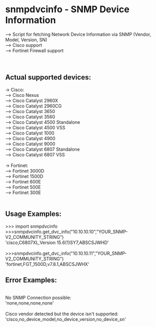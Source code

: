 # snmpdvcinfo - SNMP Device Information
--> Script for fetching Network Device Information via SNMP (Vendor, Model, Version, SN)  <br />
--> Cisco support <br />
--> Fortinet Firewall support <br />
<br />
<br />
## Actual supported devices:
-> Cisco: <br />
--> Cisco Nexus <br />
--> Cisco Catalyst 2960X <br />
--> Cisco Catalyst 2960CG <br />
--> Cisco Catalyst 3650 <br />
--> Cisco Catalyst 3560 <br />
--> Cisco Catalyst 4500 Standalone<br />
--> Cisco Catalyst 4500 VSS<br />
--> Cisco Catalyst 1000 <br />
--> Cisco Catalyst 4900 <br />
--> Cisco Catalyst 9000 <br />
--> Cisco Catalyst 6807 Standalone <br />
--> Cisco Catalyst 6807 VSS <br />
<br />
-> Fortinet: <br />
--> Fortinet 3000D<br />
--> Fortinet 1500D<br />
--> Fortinet 600E<br />
--> Fortinet 500E<br />
--> Fortinet 300E<br />
<br />
## Usage Examples:
\>>> import snmpdvcinfo <br />
\>>>snmpdvcinfo.get_dvc_info("10.10.10.10","YOUR_SNMP-V2_COMMUNITY_STRING")  <br />
'cisco,C6807XL,Version 15.6(1)SY7,ABSCSJWHD' <br />
<br />
\>>>snmpdvcinfo.get_dvc_info("10.10.10.11","YOUR_SNMP-V2_COMMUNITY_STRING")  <br />
'fortinet,FGT_1500D,v7.8.1,ABSCSJWHX'
<br />
## Error Examples:
<br />
No SNMP Connection possible:<br />
'none,none,none,none'<br />
<br />
Cisco vendor detected but the device isn't supported:<br />
'cisco,no_device_model,no_device_version,no_device_sn'<br />

